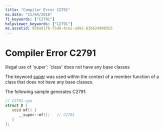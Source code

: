 ```yaml
---
title: "Compiler Error C2791"
ms.date: "11/04/2016"
f1_keywords: ["C2791"]
helpviewer_keywords: ["C2791"]
ms.assetid: 938ad1fb-75d9-4ce2-ad92-83d6249005b5
---
```

# Compiler Error C2791

illegal use of 'super': 'class' does not have any base classes

The keyword [super](../../cpp/super.md) was used within the context of a member function of a class that does not have any base classes.

The following sample generates C2791:

```cpp
// C2791.cpp
struct D {
   void mf() {
      __super::mf();   // C2791
   }
};
```
